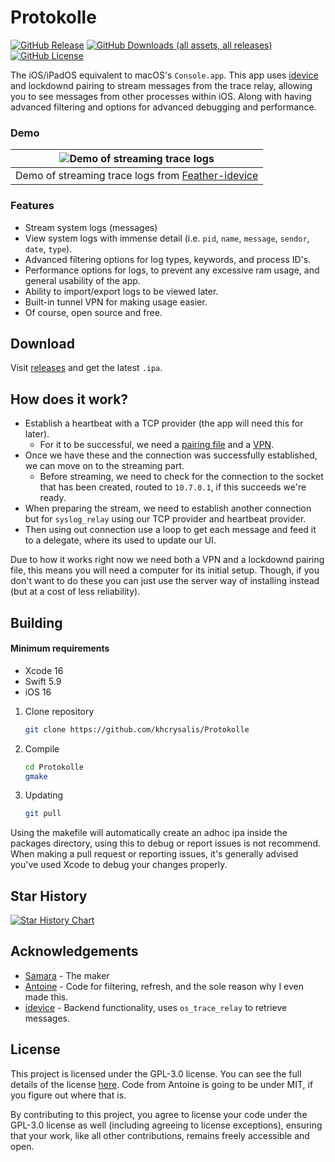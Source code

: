 # Protokolle

[![GitHub Release](https://img.shields.io/github/v/release/khcrysalis/protokolle?include_prereleases)](https://github.com/khcrysalis/protokolle/releases)
[![GitHub Downloads (all assets, all releases)](https://img.shields.io/github/downloads/khcrysalis/protokolle/total)](https://github.com/khcrysalis/protokolle/releases)
[![GitHub License](https://img.shields.io/github/license/khcrysalis/protokolle?color=%23C96FAD)](https://github.com/khcrysalis/protokolle/blob/main/LICENSE)

The iOS/iPadOS equivalent to macOS's `Console.app`. This app uses [idevice](https://github.com/jkcoxson/idevice) and lockdownd pairing to stream messages from the trace relay, allowing you to see messages from other processes within iOS. Along with having advanced filtering and options for advanced debugging and performance.

### Demo

|					![Demo of streaming trace logs](Images/demo.webp)						 |
| :----------------------------------------------------------------------------------------: |
| Demo of streaming trace logs from [Feather-idevice](https://github.com/khcrysalis/feather) |

### Features

- Stream system logs (messages)
- View system logs with immense detail (i.e. `pid`, `name`, `message`, `sendor`, `date`, `type`).
- Advanced filtering options for log types, keywords, and process ID's.
- Performance options for logs, to prevent any excessive ram usage, and general usability of the app.
- Ability to import/export logs to be viewed later.
- Built-in tunnel VPN for making usage easier.
- Of course, open source and free.

## Download

Visit [releases](https://github.com/khcrysalis/Protokolle/releases) and get the latest `.ipa`.

## How does it work?
- Establish a heartbeat with a TCP provider (the app will need this for later).
  - For it to be successful, we need a [pairing file](https://github.com/jkcoxson/idevice_pair) and a [VPN](https://apps.apple.com/us/app/stosvpn/id6744003051).
- Once we have these and the connection was successfully established, we can move on to the streaming part.
  - Before streaming, we need to check for the connection to the socket that has been created, routed to `10.7.0.1`, if this succeeds we're ready.
- When preparing the stream, we need to establish another connection but for `syslog_relay` using our TCP provider and heartbeat provider.
- Then using out connection use a loop to get each message and feed it to a delegate, where its used to update our UI.

Due to how it works right now we need both a VPN and a lockdownd pairing file, this means you will need a computer for its initial setup. Though, if you don't want to do these you can just use the server way of installing instead (but at a cost of less reliability). 

## Building

#### Minimum requirements

- Xcode 16
- Swift 5.9
- iOS 16

1. Clone repository
    ```sh
    git clone https://github.com/khcrysalis/Protokolle
    ```

2. Compile
    ```sh
    cd Protokolle
    gmake
    ```

3. Updating
    ```sh
    git pull
    ```

Using the makefile will automatically create an adhoc ipa inside the packages directory, using this to debug or report issues is not recommend. When making a pull request or reporting issues, it's generally advised you've used Xcode to debug your changes properly.

## Star History

<a href="https://star-history.com/#khcrysalis/protokolle&Date">
 <picture>
   <source media="(prefers-color-scheme: dark)" srcset="https://api.star-history.com/svg?repos=khcrysalis/protokolle&type=Date&theme=dark" />
   <source media="(prefers-color-scheme: light)" srcset="https://api.star-history.com/svg?repos=khcrysalis/protokolle&type=Date" />
   <img alt="Star History Chart" src="https://api.star-history.com/svg?repos=khcrysalis/protokolle&type=Date" />
 </picture>
</a>

## Acknowledgements

- [Samara](https://github.com/khcrysalis) - The maker
- [Antoine](https://github.com/NSAntoine/Antoine) - Code for filtering, refresh, and the sole reason why I even made this.
- [idevice](https://github.com/jkcoxson/idevice) - Backend functionality, uses `os_trace_relay` to retrieve messages.

## License 

This project is licensed under the GPL-3.0 license. You can see the full details of the license [here](https://github.com/khcrysalis/Feather/blob/main/LICENSE). Code from Antoine is going to be under MIT, if you figure out where that is.

By contributing to this project, you agree to license your code under the GPL-3.0 license as well (including agreeing to license exceptions), ensuring that your work, like all other contributions, remains freely accessible and open.
